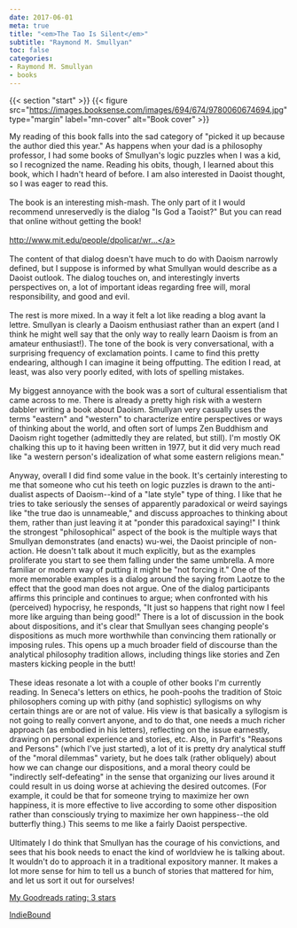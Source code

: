 ```yaml
---
date: 2017-06-01
meta: true
title: "<em>The Tao Is Silent</em>"
subtitle: "Raymond M. Smullyan"
toc: false
categories:
- Raymond M. Smullyan
- books
---
```


{{< section "start" >}}
{{< figure src="https://images.booksense.com/images/694/674/9780060674694.jpg" type="margin" label="mn-cover" alt="Book cover" >}}

My reading of this book falls into the sad category of "picked it up because the author died this year." As happens when your dad is a philosophy professor, I had some books of Smullyan's logic puzzles when I was a kid, so I recognized the name. Reading his obits, though, I learned about this book, which I hadn't heard of before. I am also interested in Daoist thought, so I was eager to read this.<br /><br />The book is an interesting mish-mash. The only part of it I would recommend unreservedly is the dialog "Is God a Taoist?" But you can read that online without getting the book!<br /><br /><a target="_blank" href="http://www.mit.edu/people/dpolicar/writing/prose/text/godTaoist.html" rel="nofollow noopener">http://www.mit.edu/people/dpolicar/wr...</a><br /><br />The content of that dialog doesn't have much to do with Daoism narrowly defined, but I suppose is informed by what Smullyan would describe as a Daoist outlook. The dialog touches on, and interestingly inverts perspectives on, a lot of important ideas regarding free will, moral responsibility, and good and evil. <br /><br />The rest is more mixed. In a way it felt a lot like reading a blog avant la lettre. Smullyan is clearly a Daoism enthusiast rather than an expert (and I think he might well say that the only way to really learn Daoism is from an amateur enthusiast!). The tone of the book is very conversational, with a surprising frequency of exclamation points. I came to find this pretty endearing, although I can imagine it being offputting. The edition I read, at least, was also very poorly edited, with lots of spelling mistakes.<br /><br />My biggest annoyance with the book was a sort of cultural essentialism that came across to me. There is already a pretty high risk with a western dabbler writing a book about Daoism. Smullyan very casually uses the terms "eastern" and "western" to characterize entire perspectives or ways of thinking about the world, and often sort of lumps Zen Buddhism and Daoism right together (admittedly they are related, but still). I'm mostly OK chalking this up to it having been written in 1977, but it did very much read like "a western person's idealization of what some eastern religions mean." <br /><br />Anyway, overall I did find some value in the book. It's certainly interesting to me that someone who cut his teeth on logic puzzles is drawn to the anti-dualist aspects of Daoism--kind of a "late style" type of thing. I like that he tries to take seriously the senses of apparently paradoxical or weird sayings like "the true dao is unnameable," and discuss approaches to thinking about them, rather than just leaving it at "ponder this paradoxical saying!" I think the strongest "philosophical" aspect of the book is the multiple ways that Smullyan demonstrates (and enacts) wu-wei, the Daoist principle of non-action. He doesn't talk about it much explicitly, but as the examples proliferate you start to see them falling under the same umbrella. A more familiar or modern way of putting it might be "not forcing it." One of the more memorable examples is a dialog around the saying from Laotze to the effect that the good man does not argue. One of the dialog participants affirms this principle and continues to argue; when confronted with his (perceived) hypocrisy, he responds, "It just so happens that right now I feel more like arguing than being good!" There is a lot of discussion in the book about dispositions, and it's clear that Smullyan sees changing people's dispositions as much more worthwhile than convincing them rationally or imposing rules. This opens up a much broader field of discourse than the analytical philosophy tradition allows, including things like stories and Zen masters kicking people in the butt! <br /><br />These ideas resonate a lot with a couple of other books I'm currently reading. In Seneca's letters on ethics, he pooh-poohs the tradition of Stoic philosophers coming up with pithy (and sophistic) syllogisms on why certain things are or are not of value. His view is that basically a syllogism is not going to really convert anyone, and to do that, one needs a much richer approach (as embodied in his letters), reflecting on the issue earnestly, drawing on personal experience and stories, etc. Also, in Parfit's "Reasons and Persons" (which I've just started), a lot of it is pretty dry analytical stuff of the "moral dilemmas" variety, but he does talk (rather obliquely) about how we can change our dispositions, and a moral theory could be "indirectly self-defeating" in the sense that organizing our lives around it could result in us doing worse at achieving the desired outcomes. (For example, it could be that for someone trying to maximize her own happiness, it is more effective to live according to some other disposition rather than consciously trying to maximize her own happiness--the old butterfly thing.) This seems to me like a fairly Daoist perspective.<br /><br />Ultimately I do think that Smullyan has the courage of his convictions, and sees that his book needs to enact the kind of worldview he is talking about. It wouldn't do to approach it in a traditional expository manner. It makes a lot more sense for him to tell us a bunch of stories that mattered for him, and let us sort it out for ourselves!

[My Goodreads rating: 3 stars](https://www.goodreads.com/review/show/2008051508)  

[IndieBound](https://www.indiebound.org/book/9780060674694)
